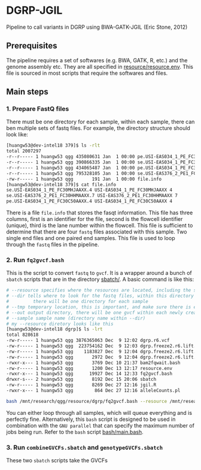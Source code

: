 # DGRP-JGIL

Pipeline to call variants in DGRP using BWA-GATK-JGIL (Eric Stone, 2012)

## Prerequisites

The pipeline requires a set of softwares (e.g. BWA, GATK, R, etc.) and the genome assembly etc. They are all specified in [resource/resource.env](resource/resource.env). This file is sourced in most scripts that require the softwares and files.

## Main steps

### 1. Prepare FastQ files

There must be one directory for each sample, within each sample, there can ben multiple sets of fastq files. For example, the directory structure should look like:

```bash
[huangw53@dev-intel18 379]$ ls -rlt
total 2007297
-r--r----- 1 huangw53 qgg 435080631 Jan  1 00:00 pe.USI-EAS034_1_PE_FC30C50AAXX.4_1.fastq.gz
-r--r----- 1 huangw53 qgg 390866335 Jan  1 00:00 se.USI-EAS034_1_PE_FC30MHJAAXX.4_1.fastq.gz
-r--r----- 1 huangw53 qgg 434065487 Jan  1 00:00 pe.USI-EAS034_1_PE_FC30C50AAXX.4_2.fastq.gz
-r--r----- 1 huangw53 qgg 795328105 Jan  1 00:00 se.USI-EAS376_2_PE1_FC30HHMAAXX.7_1.fastq.gz
-rw-r----- 1 huangw53 qgg       191 Jan  1 00:00 file.info
[huangw53@dev-intel18 379]$ cat file.info 
se.USI-EAS034_1_PE_FC30MHJAAXX.4 USI-EAS034_1_PE_FC30MHJAAXX 4
se.USI-EAS376_2_PE1_FC30HHMAAXX.7 USI-EAS376_2_PE1_FC30HHMAAXX 7
pe.USI-EAS034_1_PE_FC30C50AAXX.4 USI-EAS034_1_PE_FC30C50AAXX 4
```

There is a file `file.info` that stores the fasqt information. This file has three columns, first is an identifier for the file, second is the flowcell identifier (unique), third is the lane number within the flowcell. This file is sufficient to determine that there are four `fastq` files associated with this sample. Two single end files and one paired end samples. This file is used to loop through the `fastq` files in the pipeline.

### 2. Run `fq2gvcf.bash`

This is the script to convert `fastq` to `gvcf`. It is a wrapper around a bunch of `sbatch` scripts that are in the directory [sbatch/](sbatch/). A basic command is like this:

```bash
# --resource specifies where the resources are located, including the sbatch scripts, etc.
# --dir tells where to look for the fastq files, within this directory
#         there will be one directory for each sample
# --tmp temporary location, this is important, and make sure there is enough space
# --out output directory, there will be one gvcf within each newly created directory within this directory.
# --sample sample name (directory name within --dir)
# my --resource diretory looks like this
[huangw53@dev-intel18 dgrp]$ ls -lrt
total 828618
-rw-r----- 1 huangw53 qgg 3876365063 Dec  9 12:02 dgrp.r6.vcf
-rw-r----- 1 huangw53 qgg  223754162 Dec  9 12:03 dgrp.freeze2.r6.lift.vcf
-rw-r----- 1 huangw53 qgg    1183827 Dec  9 12:04 dgrp.freeze2.r6.lift.vcf.idx
-rw-r----- 1 huangw53 qgg       2972 Dec  9 12:04 dgrp.freeze2.r6.lift.vcf.index.log
-rwxr-x--- 1 huangw53 qgg       3769 Dec 10 21:37 bam2fqwait.bash
-rw-r----- 1 huangw53 qgg       1200 Dec 13 12:17 resource.env
-rwxr-x--- 1 huangw53 qgg      19927 Dec 14 12:33 fq2gvcf.bash
drwxr-s--- 2 huangw53 qgg       8192 Dec 15 20:06 sbatch
-rw-r----- 1 huangw53 qgg       8269 Dec 27 12:16 jgil.R
-rwxr-x--- 1 huangw53 qgg        864 Dec 27 12:16 alleleCounts.pl

bash /mnt/research/qgg/resource/dgrp/fq2gvcf.bash --resource /mnt/research/qgg/resource/dgrp --dir /mnt/gs18/scratch/users/tansuxu/dgrp --tmp /mnt/gs18/scratch/users/tansuxu/tmp --out /mnt/gs18/scratch/users/tansuxu/dgrp/gvcfs --sample 379 > /mnt/gs18/scratch/users/tansuxu/dgrp/gvcfs/379.out 2>&1 &
```

You can either loop through all samples, which will queue everything and is perfectly fine. Alternatively, this `bash` script is designed to be used in combination with the `GNU parallel` that can specify the maximum number of jobs being run. Refer to the `bash` script [bash/main.bash](bash/main.bash).

### 3. Run `combineGVCFs.sbatch` and `genotypeGVCFs.sbatch`

These two `sbatch` scripts take the GVCFs